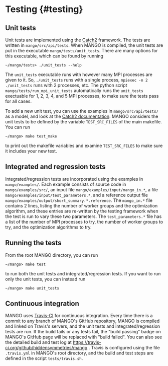 # Testing {#testing}

## Unit tests

Unit tests are implemented using the [Catch2](https://github.com/catchorg/Catch2)
framework. The tests are written in `mango/src/api/tests`. When MANGO is compiled,
the unit tests are put in the executable `mango/tests/unit_tests`. There are many
options for this executable, which can be found by running

    ~/mango/tests> ./unit_tests --help

The `unit_tests` executable runs with however many MPI processes are given to it.
So, `./unit_tests` runs with a single process, `mpiexec -n 2 ./unit_tests` runs with 2 processes, etc.
The python script `mango/tests/run_mpi_unit_tests` automatically runs the `unit_tests` exectuable
for 1, 2, 3, 4, and 5 MPI processes, to make sure the tests pass for all cases.

To add a new unit test, you can use the examples in `mango/src/api/tests/` as a model,
and look at the [Catch2 documentation](https://github.com/catchorg/Catch2).
MANGO considers the unit tests to be defined by the variable `TEST_SRC_FILES` of the main makefile.
You can run

    ~/mango> make test_make

to print out the makefile variables and examine `TEST_SRC_FILES` to make sure it includes your
new test.

## Integrated and regression tests

Integrated/regression tests are incorporated using the examples in `mango/examples/`.
Each example consists of source code in `mango/examples/src/`, an input file
 `mango/examples/input/mango_in.*`, a file `mango/examples/input/test_parameters.*`,
and a reference output file `mango/examples/output/short_summary.*.reference`.
The `mango_in.*` file contains 2 lines, listing the number of worker groups and the optimization
algorithm, and these entries are re-written by the testing framework when the test is
run to vary these two parameters. The `test_parameters.*` file has a list
of the number of MPI processes to try, the number of worker groups to try,
and the optimization algorithms to try. 



## Running the tests

From the root MANGO directory, you can run

    ~/mango> make test

to run both the unit tests and integrated/regression tests. If you want to run only the unit tests, you can instead run

    ~/mango> make unit_tests


## Continuous integration

MANGO uses [Travis-CI](https://travis-ci.org/) for continuous integration. Every time there is a commit to any branch of MANGO's GitHub repository,
MANGO is compiled and linked on Travis's servers, and the unit tests and integrated/regression tests are run.
If the build fails or any tests fail, the "build passing" badge on MANGO's GitHub page will be replaced with "build failed".
You can also see the detailed build and test log at
https://travis-ci.org/github/hiddensymmetries/mango .
Travis is configured using the file `.travis.yml` in MANGO's root directory, and the build and test
steps are defined in the script `tests/travis.sh`.	